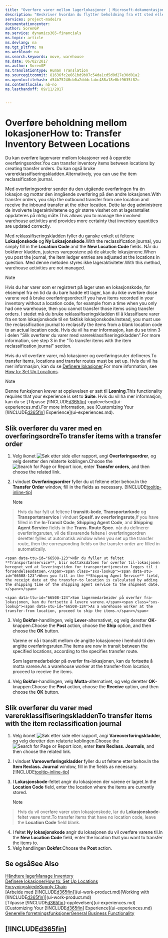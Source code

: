 ```yaml
---
title: "Overføre varer mellom lagerlokasjoner | Microsoft-dokumentasjon"
description: "Beskriver hvordan du flytter beholdning fra ett sted eller lager til et annet, enten med reklassifiseringskladden eller overføringsordrer."
services: project-madeira
documentationcenter: 
author: SorenGP
ms.service: dynamics365-financials
ms.topic: article
ms.devlang: na
ms.tgt_pltfrm: na
ms.workload: na
ms.search.keywords: move, warehouse
ms.date: 06/02/2017
ms.author: SorenGP
ms.translationtype: Human Translation
ms.sourcegitcommit: 81636fc2e661bd9b07c54da1cd5d0d27e30d01a2
ms.openlocfilehash: d54b75240cb0a2dddcfabc488a18e0bf9635f82c
ms.contentlocale: nb-no
ms.lasthandoff: 09/11/2017


---
```

# <a name="how-to-transfer-inventory-between-locations"></a><span data-ttu-id="66508-103">Overføre beholdning mellom lokasjoner</span><span class="sxs-lookup"><span data-stu-id="66508-103">How to: Transfer Inventory Between Locations</span></span>
<span data-ttu-id="66508-104">Du kan overføre lagervarer mellom lokasjoner ved å opprette overføringsordrer.</span><span class="sxs-lookup"><span data-stu-id="66508-104">You can transfer inventory items between locations by creating transfer orders.</span></span> <span data-ttu-id="66508-105">Du kan også bruke varereklassifiseringskladden.</span><span class="sxs-lookup"><span data-stu-id="66508-105">Alternatively, you can use the item reclassification journal.</span></span>

<span data-ttu-id="66508-106">Med overføringsordrer sender du den utgående overføringen fra én lokasjon og mottar den inngående overføring på den andre lokasjonen.</span><span class="sxs-lookup"><span data-stu-id="66508-106">With transfer orders, you ship the outbound transfer from one location and receive the inbound transfer at the other location.</span></span> <span data-ttu-id="66508-107">Dette lar deg administrere de involverte lageraktivitetene og gir større visshet om at lagerantallet oppdateres på riktig måte.</span><span class="sxs-lookup"><span data-stu-id="66508-107">This allows you to manage the involved warehouse activities and provides more certainty that inventory quantities are updated correctly.</span></span>

<span data-ttu-id="66508-108">Med reklassifiseringskladden fyller du ganske enkelt ut feltene **Lokasjonskode** og **Ny Lokasjonskode**.</span><span class="sxs-lookup"><span data-stu-id="66508-108">With the reclassification journal, you simply fill in the **Location Code** and the **New Location Code** fields.</span></span> <span data-ttu-id="66508-109">Når du bokfører kladden, justeres varepostene på de aktuelle lokasjonene.</span><span class="sxs-lookup"><span data-stu-id="66508-109">When you post the journal, the item ledger entries are adjusted at the locations in question.</span></span> <span data-ttu-id="66508-110">Med denne metoden styres ikke lageraktiviteter.</span><span class="sxs-lookup"><span data-stu-id="66508-110">With this method, warehouse activities are not managed.</span></span>

> [!NOTE]  
>   <span data-ttu-id="66508-111">Hvis du har varer som er registrert på lager uten en lokasjonskode, for eksempel fra en tid da du bare hadde ett lager, kan du ikke overføre disse varene ved å bruke overføringsordrer.</span><span class="sxs-lookup"><span data-stu-id="66508-111">If you have items recorded in your inventory without a location code, for example from a time when you only had one warehouse, then you cannot transfer those items using transfer orders.</span></span> <span data-ttu-id="66508-112">I stedet må du bruke reklassifiseringskladden til å klassifisere varer fra en tom lokasjonskode til en faktisk lokasjonskode.</span><span class="sxs-lookup"><span data-stu-id="66508-112">Instead, you must use the reclassification journal to reclassify the items from a blank location code to an actual location code.</span></span>  <span data-ttu-id="66508-113">Hvis du vil ha mer informasjon, kan du se trinn 3 i delen "Slik overfører du varer med varereklassifiseringskladden".</span><span class="sxs-lookup"><span data-stu-id="66508-113">For more information, see step 3 in the "To transfer items with the item reclassification journal" section.</span></span>

<span data-ttu-id="66508-114">Hvis du vil overføre varer, må lokasjoner og overføringsruter defineres.</span><span class="sxs-lookup"><span data-stu-id="66508-114">To transfer items, locations and transfer routes must be set up.</span></span> <span data-ttu-id="66508-115">Hvis du vil ha mer informasjon, kan du se [Definere lokasjoner](inventory-how-setup-locations.md).</span><span class="sxs-lookup"><span data-stu-id="66508-115">For more information, see [How to: Set Up Locations](inventory-how-setup-locations.md).</span></span>

> [!NOTE]  
>   <span data-ttu-id="66508-116">Denne funksjonen krever at opplevelsen er satt til **Løsning**.</span><span class="sxs-lookup"><span data-stu-id="66508-116">This functionality requires that your experience is set to **Suite**.</span></span> <span data-ttu-id="66508-117">Hvis du vil ha mer informasjon, kan du se [Tilpasse [!INCLUDE[d365fin](includes/d365fin_md.md)]-opplevelsen](ui-experiences.md).</span><span class="sxs-lookup"><span data-stu-id="66508-117">For more information, see [Customizing Your [!INCLUDE[d365fin](includes/d365fin_md.md)] Experience](ui-experiences.md).</span></span>

## <a name="to-transfer-items-with-a-transfer-order"></a><span data-ttu-id="66508-118">Slik overfører du varer med en overføringsordre</span><span class="sxs-lookup"><span data-stu-id="66508-118">To transfer items with a transfer order</span></span>
1. <span data-ttu-id="66508-119">Velg ikonet ![Søk etter side eller rapport](media/ui-search/search_small.png "Ikonet Søk etter side eller rapport"), angi **Overføringsordrer**, og velg deretter den relaterte koblingen.</span><span class="sxs-lookup"><span data-stu-id="66508-119">Choose the ![Search for Page or Report](media/ui-search/search_small.png "Search for Page or Report icon") icon, enter **Transfer orders**, and then choose the related link.</span></span>
2. <span data-ttu-id="66508-120">I vinduet **Overføringsordrer** fyller du ut feltene etter behov.</span><span class="sxs-lookup"><span data-stu-id="66508-120">In the **Transfer Order** window, fill in the fields as necessary.</span></span> [!INCLUDE[tooltip-inline-tip](includes/tooltip-inline-tip_md.md)]

    > [!NOTE]  
>   <span data-ttu-id="66508-121">Hvis du har fylt ut feltene **I transitt-kode**, **Transportørkode** og **Transportørservice** i vinduet **Spesif. av overføringsrute**,</span><span class="sxs-lookup"><span data-stu-id="66508-121">If you have filled in the **In-Transit Code**, **Shipping Agent Code**, and **Shipping Agent Service** fields in the **Trans. Route Spec.**</span></span> <span data-ttu-id="66508-122">når du definerer overføringsruten, vil de tilsvarende feltene i overføringsordren deretter fylles ut automatisk.</span><span class="sxs-lookup"><span data-stu-id="66508-122">window when you set up the transfer route, then the corresponding fields on the transfer order are filled in automatically.</span></span>

    <span data-ttu-id="66508-123">Når du fyller ut feltet **Transportørservice**, blir mottaksdatoen for overfør til-lokasjonen beregnet ved at leveringstiden for transportørtjenesten legges til i forsendelsesdatoen.</span><span class="sxs-lookup"><span data-stu-id="66508-123">When you fill in the **Shipping Agent Service** field, the receipt date at the transfer-to location is calculated by adding the shipping time of the shipping agent service to the shipment date.</span></span>

    <span data-ttu-id="66508-124">Som lagermedarbeider på overfør fra-lokasjonen, kan du fortsette å levere varene.</span><span class="sxs-lookup"><span data-stu-id="66508-124">As a warehouse worker at the transfer-from location, proceed to ship the items.</span></span>
3. <span data-ttu-id="66508-125">Velg **Bokfør**-handlingen, velg **Lever**-alternativet, og velg deretter **OK**-knappen.</span><span class="sxs-lookup"><span data-stu-id="66508-125">Choose the **Post** action, choose the **Ship** option, and then choose the **OK** button.</span></span>

    <span data-ttu-id="66508-126">Varene er nå i transitt mellom de angitte lokasjonene i henhold til den angitte overføringsruten.</span><span class="sxs-lookup"><span data-stu-id="66508-126">The items are now in transit between the specified locations, according to the specifies transfer route.</span></span>

    <span data-ttu-id="66508-127">Som lagermedarbeider på overfør fra-lokasjonen, kan du fortsette å motta varene.</span><span class="sxs-lookup"><span data-stu-id="66508-127">As a warehouse worker at the transfer-from location, proceed to receive the items.</span></span>
4. <span data-ttu-id="66508-128">Velg **Bokfør**-handlingen, velg **Motta**-alternativet, og velg deretter **OK**-knappen.</span><span class="sxs-lookup"><span data-stu-id="66508-128">Choose the **Post** action, choose the **Receive** option, and then choose the **OK** button.</span></span>

## <a name="to-transfer-items-with-the-item-reclassification-journal"></a><span data-ttu-id="66508-129">Slik overfører du varer med varereklassifiseringskladden</span><span class="sxs-lookup"><span data-stu-id="66508-129">To transfer items with the item reclassification journal</span></span>
1. <span data-ttu-id="66508-130">Velg ikonet ![Søk etter side eller rapport](media/ui-search/search_small.png "Ikonet Søk etter side eller rapport"), angi **Vareoverføringskladder**, og velg deretter den relaterte koblingen.</span><span class="sxs-lookup"><span data-stu-id="66508-130">Choose the ![Search for Page or Report](media/ui-search/search_small.png "Search for Page or Report icon") icon, enter **Item Reclass. Journals**, and then choose the related link.</span></span>
2. <span data-ttu-id="66508-131">I vinduet **Vareoverføringskladder** fyller du ut feltene etter behov.</span><span class="sxs-lookup"><span data-stu-id="66508-131">In the **Item Reclass. Journal** window, fill in the fields as necessary.</span></span> [!INCLUDE[tooltip-inline-tip](includes/tooltip-inline-tip_md.md)]
3. <span data-ttu-id="66508-132">I **Lokasjonskode**-feltet angir du lokasjonen der varene er lagret.</span><span class="sxs-lookup"><span data-stu-id="66508-132">In the **Location Code** field, enter the location where the items are currently stored.</span></span>

    > [!NOTE]  
>   <span data-ttu-id="66508-133">Hvis du vil overføre varer uten lokasjonskode, lar du **Lokasjonskode**-feltet være tomt.</span><span class="sxs-lookup"><span data-stu-id="66508-133">To transfer items that have no location code, leave the **Location Code** field blank.</span></span>
4. <span data-ttu-id="66508-134">I feltet **Ny lokasjonskode** angir du lokasjonen du vil overføre varene til.</span><span class="sxs-lookup"><span data-stu-id="66508-134">In the **New Location Code** field, enter the location that you want to transfer the items to.</span></span>
5. <span data-ttu-id="66508-135">Velg handlingen **Bokfør**.</span><span class="sxs-lookup"><span data-stu-id="66508-135">Choose the **Post** action.</span></span>

## <a name="see-also"></a><span data-ttu-id="66508-136">Se også</span><span class="sxs-lookup"><span data-stu-id="66508-136">See Also</span></span>
[<span data-ttu-id="66508-137">Håndtere lager</span><span class="sxs-lookup"><span data-stu-id="66508-137">Manage Inventory</span></span>](inventory-manage-inventory.md)  
[<span data-ttu-id="66508-138">Definere lokasjoner</span><span class="sxs-lookup"><span data-stu-id="66508-138">How to: Set Up Locations</span></span>](inventory-how-setup-locations.md)  
[<span data-ttu-id="66508-139">Forsyningskjede</span><span class="sxs-lookup"><span data-stu-id="66508-139">Supply Chain</span></span>](madeira-supply-chain.md)  
<span data-ttu-id="66508-140">[Arbeide med [!INCLUDE[d365fin](includes/d365fin_md.md)]](ui-work-product.md)</span><span class="sxs-lookup"><span data-stu-id="66508-140">[Working with [!INCLUDE[d365fin](includes/d365fin_md.md)]](ui-work-product.md)</span></span>  
<span data-ttu-id="66508-141">[Tilpasse [!INCLUDE[d365fin](includes/d365fin_md.md)]-opplevelsen](ui-experiences.md)</span><span class="sxs-lookup"><span data-stu-id="66508-141">[Customizing Your [!INCLUDE[d365fin](includes/d365fin_md.md)] Experience](ui-experiences.md)</span></span>  
[<span data-ttu-id="66508-142">Generelle forretningsfunksjoner</span><span class="sxs-lookup"><span data-stu-id="66508-142">General Business Functionality</span></span>](ui-across-business-areas.md)

## [!INCLUDE[d365fin](includes/free_trial_md.md)]
